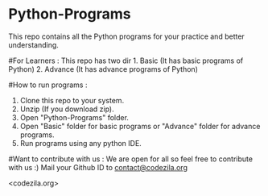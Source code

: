# Python-Programs
This repo contains all the Python programs for your practice and better understanding.

#For Learners :
This repo has two dir 
    1. Basic (It has basic programs of Python)
    2. Advance (It has advance programs of Python)

#How to run programs :
1. Clone this repo to your system.
2. Unzip (If you download zip).
3. Open "Python-Programs" folder.
4. Open "Basic" folder for basic programs or "Advance" folder for advance programs.
5. Run programs using any python IDE.

#Want to contribute with us : 
We are open for all so feel free to contribute with us :)
Mail your Github ID to <contact@codezila.org>

<codezila.org>

